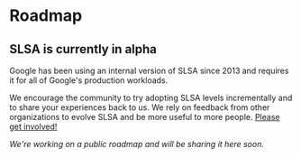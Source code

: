 # Roadmap

## SLSA is currently in alpha

<div class="subtitle">

Google has been using an internal version of SLSA since 2013 and requires it for all of Google's production workloads.

</div>

We encourage the community to try adopting SLSA levels incrementally and to share your experiences back to us. We rely on feedback from other organizations to evolve SLSA and be more useful to more people. [Please get involved!](getinvolved.md)

_We're working on a public roadmap and will be sharing it here soon._
